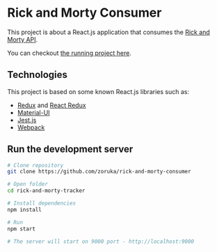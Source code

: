 # Rick and Morty Consumer

This project is about a React.js application that consumes the [Rick and Morty API](https://rickandmortyapi.com/).

You can checkout [the running project here](https://zoruka.github.io/rick-and-morty-consumer/#/).

## Technologies

This project is based on some known React.js libraries such as:

-   [Redux](https://redux.js.org/) and [React Redux](https://react-redux.js.org/)
-   [Material-UI](https://material-ui.com/)
-   [Jest.js](https://jestjs.io/pt-BR/)
-   [Webpack](https://webpack.js.org/)

## Run the development server

```bash
# Clone repository
git clone https://github.com/zoruka/rick-and-morty-consumer

# Open folder
cd rick-and-morty-tracker

# Install dependencies
npm install

# Run
npm start

# The server will start on 9000 port - http://localhost:9000
```
